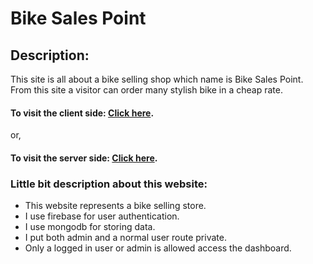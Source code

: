 # Bike Sales Point

## Description:

This site is all about a bike selling shop which name is Bike Sales Point. From this site a visitor can order many stylish bike in a cheap rate.

#### To visit the client side: [Click here](https://bike-sales-point.web.app/).

or,

#### To visit the server side: [Click here](https://aqueous-plains-63924.herokuapp.com/).

### Little bit description about this website:

<ul>
    <li>This website represents a bike selling store.</li>
    <li>I use firebase for user authentication.</li>
    <li>I use mongodb for storing data.</li>
    <li>I put both admin and a normal user route private.</li>
    <li>Only a logged in user or admin is allowed access the dashboard.</li>
</ul>
